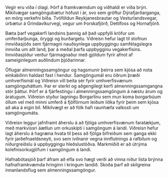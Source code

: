 Vegir eru víða í ólagi. Þörf á framkvæmdum og viðhaldi er víða brýn. Mikilvægar samgöngubætur hófust í ár, svo sem gröftur Dýrafjarðarganga, en mörg verkefni bíða. Tvöföldun Reykjanesbrautar og Vesturlandsvegar, úrbætur á Grindavíkurvegi, vegur um Þorskafjörð, Dettifoss og Hornafjörð.

Bæta þarf vegakerfi landsins þannig að það uppfylli kröfur um umferðarþunga, öryggi og burðargetu. Viðreisn hefur lagt til stofnun innviðasjóðs sem fjármagni nauðsynlega uppbyggingu samfélagslegra innviða um allt land, þar á meðal þarfa uppbygginu vegakerfisins. Innviðasjóður verður fjármagnaður með gjöldum fyrir afnot af sameiginlegum auðlindum þjóðarinnar.


Öflugar almenningssamgöngur og hagsmunir þeirra sem kjósa að nota einkabílinn haldast fast í hendur. Samgöngumál eru öðrum þræði umhverfismál og Viðreisn vill beita sér fyrir umhverfisvænum samgönguháttum. Þar er sterkt og aðgengilegt kerfi almenningssamgangna stór þáttur. Þörf er á fjárfestingu í almenningssamgöngum á næstu árum og áratugum. Viðreisn styður lagningu Borgarlínu sem mun koma borgarbúum öllum vel með minni umferð á fjölförnum leiðum liðka fyrir þeim sem kjósa að aka á eigin bíl. Mikilvægt er að fólk hafi raunhæfa valkosti um samgöngumáta.

Viðreisn leggur jafnframt áherslu á að fjölga umhverfisvænum faratækjum, með markvissri áætlun um orkuskipti í samgöngum á landi. Viðreisn hefur lagt áherslu á hagræna hvata til þess að fjölga bifreiðum sem ganga ekki fyrir jarðefnaeldsneyti, svo sem ívilnanir vegna innflutnings á rafbílum og niðurgreiðslu á uppbyggingu hleðslustöðva. Markmiðið er að útrýma kolefnisorkugjöfum í samgöngum á landi.

Hafnabótasjóð þarf áfram að efla svo hægt verði að vinna niður lista brýnna hafnaframkvæmda hringinn í kringum landið. Skoða þarf að skilgreina innanlandsflug sem almenningssamgöngur.
